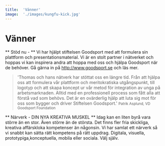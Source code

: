 ```yaml
---
title:	'Vänner'
image:	'./images/kungfu-kick.jpg'
---
```


# Vänner

** Stöd nu - **
Vi har hjälpt stiftelsen Goodsport med att formulera sin plattform och presentationsmaterial. Vi är en stolt partner i nätverket och hoppas vi kan inspirera andra att hoppa med oss och hjälpa Goodsport när de behöver. Gå gärna in på http://www.goodsport.se och läs mer.

> 'Thomas och hans nätverk har stöttat oss en längre tid. Från att hjälpa oss att formulera vår plattform och meritokratiska utgångspunkt, till logotyp och att skapa koncept ur vår metod för integration av unga på arbetsmarknaden. Alltid med en professionell process som fått alla att förstå vad som behövs. Det är en ovärderlig hjälp att luta sig mot för oss som bygger och driver Stiftelsen Goodsport.' <small>Patrik Asplund, VD Goodsport Foundation</small>

** Närverk - DIN NYA KREATIVA MUSKEL **
Idag kan en liten byrå vara större än en stor. Även större än de största.
Det finns fler fria skickliga, kreativa affärskloka kompetenser än någonsin. Vi har samlat ett närverk så vi snabbt kan sätta rätt kompetens på rätt uppdrag. Digitala, visuella, prototypiga,konceptuella, mobila eller sociala. Välj själv.
